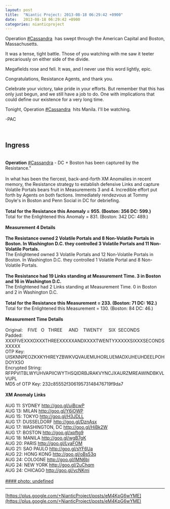 ```yaml
---
layout: post
title:  "Niantic Project: 2013-08-18 06:29:42 +0900"
date:   2013-08-18 06:29:42 +0900
categories: nianticproject
---
```

Operation  [#Cassandra](https://plus.google.com/s/%23Cassandra "")  has swept through the American Capital and Boston, Massachusetts.

It was a tense, tight battle. Those of you watching with me saw it teeter precariously on either side of the divide.

Megafields rose and fell. It was, and I never use this word lightly, epic.

Congratulations, Resistance Agents, and thank you.

Celebrate your victory, take pride in your efforts. But remember that this has only just begun, and we still have a job to do. One with implications that could define our existence for a very long time.

Tonight, Operation  [#Cassandra](https://plus.google.com/s/%23Cassandra "")  hits Manila. I'll be watching.

-PAC<div class="shared"><br /><h2>Ingress</h2><br /><b>Operation</b> <a rel="nofollow" class="ot-hashtag" href="https://plus.google.com/s/%23Cassandra">#Cassandra</a> - DC + Boston has been captured by the Resistance."<br /><br />In what has been the fiercest, back-and-forth XM Anomalies in recent memory, the Resistance strategy to establish defensive Links and capture Volatile Portals bears fruit in Measurements 3 and 4. Incredible effort put forth by Agents on both factions. Immediately rendezvous at Tommy Doyle's in Boston and Penn Social in DC for debriefing.<br /><br /><b>Total for the Resistance this Anomaly = 955. (Boston: 356 DC: 599.)</b><br />Total for the Enlightened this Anomaly = 831. (Boston: 342 DC: 489.)<br /><br /><b>Measurement 4 Details</b><br /><br /><b>The Resistance owned 2 Volatile Portals and 8 Non-Volatile Portals in Boston. In Washington D.C. they controlled 3 Volatile Portals and 11 Non-Volatile Portals.</b><br />The Enlightened owned 3 Volatile Portals and 12 Non-Volatile Portals in Boston. In Washington D.C. they controlled 1 Volatile Portal and 8 Non-Volatile Portals.<br /><br /><b>The Resistance had 19 Links standing at Measurement Time. 3 in Boston and 16 in Washington D.C.</b><br />The Enlightened had 2 Links standing at Measurement Time. 0 in Boston and 2 in Washington D.C.<br /><br /><b>Total for the Resistance this Measurement = 233. (Boston: 71 DC: 162.)</b><br />Total for the Enlightened this Measurement = 130. (Boston: 84 DC: 46.)<br /><br /><b>Measurement Time Details</b><br /><br />Original:    FIVE   O   THREE     AND    TWENTY     SIX  SECONDS     <br />Padded: XXXFIVEXXXOXXXTHREEXXXXXANDXXXXTWENTYXXXXXSIXXXSECONDSXXXXX<br />OTP Key: UISKNNPEOZKXKYHIREYZBWKVQVAUEMUHORLUEMADXUHEUHDEELPOHDOYXSO<br />Encrypted String: RFPPVITBLWYUHVAPIICWYTHSQIDRBJRAKVYNCJXAURZMREAWINDBKVLVUPL<br />MD5 of OTP Key: 232c85552f30619573148476719f9da7<br /><br /><b>XM Anomaly Links</b><br /><br />AUG 11: SYDNEY <a href="http://goo.gl/ujBcwP" class="ot-anchor">http://goo.gl/ujBcwP</a> <br />AUG 13: MILAN <a href="http://goo.gl/Y6iOWP" class="ot-anchor">http://goo.gl/Y6iOWP</a><br />AUG 15: TOKYO <a href="http://goo.gl/H3JDLL" class="ot-anchor">http://goo.gl/H3JDLL</a> <br />AUG 17: DUSSELDORF <a href="http://goo.gl/DznAsx" class="ot-anchor">http://goo.gl/DznAsx</a> <br />AUG 17: WASHINGTON, DC <a href="http://goo.gl/HiBk2W" class="ot-anchor">http://goo.gl/HiBk2W</a> <br />AUG 17: BOSTON <a href="http://goo.gl/xpftg9" class="ot-anchor">http://goo.gl/xpftg9</a> <br />AUG 18: MANILA <a href="http://goo.gl/wgB7gK" class="ot-anchor">http://goo.gl/wgB7gK</a> <br />AUG 20: PARIS <a href="http://goo.gl/LyaFOM" class="ot-anchor">http://goo.gl/LyaFOM</a> <br />AUG 21: SAO PAULO <a href="http://goo.gl/sYF6Ua" class="ot-anchor">http://goo.gl/sYF6Ua</a> <br />AUG 22: HONG KONG <a href="http://goo.gl/oBs53q" class="ot-anchor">http://goo.gl/oBs53q</a> <br />AUG 24: COLOGNE <a href="http://goo.gl/lMN6bj" class="ot-anchor">http://goo.gl/lMN6bj</a> <br />AUG 24: NEW YORK <a href="http://goo.gl/2uChqm" class="ot-anchor">http://goo.gl/2uChqm</a> <br />AUG 24: CHICAGO <a href="http://goo.gl/vcNKmi" class="ot-anchor">http://goo.gl/vcNKmi</a> <br /><br /></div>
[#### photo: undefined](https://lh6.googleusercontent.com/-sEHBo8beeqI/Ug_oVgqPZgI/AAAAAAAAOoA/LFj-yppsKo4/MasterScoring-6.png "")
- - -
[https://plus.google.com/+NianticProject/posts/eM4KpG6wYME](https://plus.google.com/+NianticProject/posts/eM4KpG6wYME)
